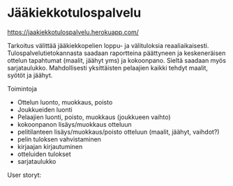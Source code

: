 # Jääkiekkotulospalvelu
https://jaakiekkotulospalvelu.herokuapp.com/

Tarkoitus välittää jääkiekkopelien loppu- ja välituloksia reaaliaikaisesti. Tulospalvelutietokannasta saadaan raportteina päättyneen ja keskeneräisen ottelun tapahtumat (maalit, jäähyt yms) ja kokoonpano. Sieltä saadaan myös sarjataulukko. Mahdollisesti yksittäisten pelaajien kaikki tehdyt maalit, syötöt ja jäähyt.

Toimintoja

* Ottelun luonto, muokkaus, poisto
* Joukkueiden luonti
*	Pelaajien luonti, poisto, muokkaus (joukkueen vaihto)
*	kokoonpanon lisäys/muokkaus otteluun
*	pelitilanteen lisäys/muokkaus/poisto otteluun (maalit, jäähyt, vaihdot?)
*	pelin tuloksen vahvistaminen
*	kirjaajan kirjautuminen
*	otteluiden tulokset
*	sarjataulukko

User storyt:



